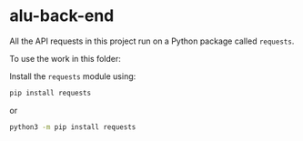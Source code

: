 # alu-back-end

All the API requests in this project run on a Python package called `requests`.

To use the work in this folder:

Install the `requests` module using:

```sh
pip install requests
```

or
```sh
python3 -m pip install requests
```
